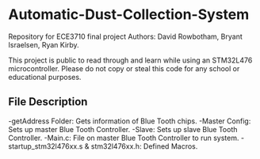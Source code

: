 # Automatic-Dust-Collection-System
Repository for ECE3710 final project
Authors: David Rowbotham, Bryant Israelsen, Ryan Kirby.

This project is public to read through and learn while using an STM32L476 microcontroller. Please do not copy or steal this code for any school or educational purposes.

## File Description
-getAddress Folder: Gets information of Blue Tooth chips. 
-Master Config: Sets up master Blue Tooth Controller. 
-Slave: Sets up slave Blue Tooth Controller.
-Main.c: File on master Blue Tooth Controller to run system.
-startup_stm32l476xx.s & stm32l476xx.h: Defined Macros. 